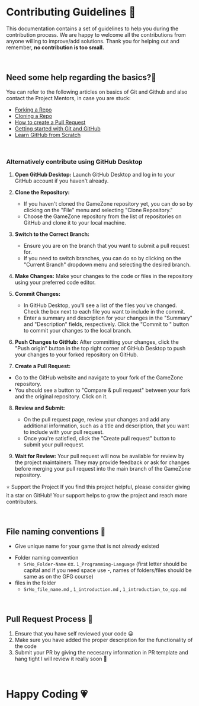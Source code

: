 # **Contributing Guidelines** 📄

This documentation contains a set of guidelines to help you during the contribution process.
We are happy to welcome all the contributions from anyone willing to improve/add solutions.
Thank you for helping out and remember, **no contribution is too small.**
<br>


<br>

## **Need some help regarding the basics?🤔**


You can refer to the following articles on basics of Git and Github and also contact the Project Mentors,
in case you are stuck:

- [Forking a Repo](https://help.github.com/en/github/getting-started-with-github/fork-a-repo)
- [Cloning a Repo](https://help.github.com/en/desktop/contributing-to-projects/creating-an-issue-or-pull-request)
- [How to create a Pull Request](https://opensource.com/article/19/7/create-pull-request-github)
- [Getting started with Git and GitHub](https://towardsdatascience.com/getting-started-with-git-and-github-6fcd0f2d4ac6)
- [Learn GitHub from Scratch](https://lab.github.com/githubtraining/introduction-to-github)

<br>

### Alternatively contribute using GitHub Desktop

1. **Open GitHub Desktop:**
   Launch GitHub Desktop and log in to your GitHub account if you haven't already.

2. **Clone the Repository:**
   - If you haven't cloned the GameZone repository yet, you can do so by clicking on the "File" menu and selecting "Clone Repository."
   - Choose the GameZone repository from the list of repositories on GitHub and clone it to your local machine.

3. **Switch to the Correct Branch:**
   - Ensure you are on the branch that you want to submit a pull request for.
   - If you need to switch branches, you can do so by clicking on the "Current Branch" dropdown menu and selecting the desired branch.

4. **Make Changes:**
   Make your changes to the code or files in the repository using your preferred code editor.

5. **Commit Changes:**
   - In GitHub Desktop, you'll see a list of the files you've changed. Check the box next to each file you want to include in the commit.
   - Enter a summary and description for your changes in the "Summary" and "Description" fields, respectively. Click the "Commit to <branch-name>" button to commit your changes to the local branch.

6. **Push Changes to GitHub:**
   After committing your changes, click the "Push origin" button in the top right corner of GitHub Desktop to push your changes to your forked repository on GitHub.

7. **Create a Pull Request:**
  - Go to the GitHub website and navigate to your fork of the GameZone repository.
  - You should see a button to "Compare & pull request" between your fork and the original repository. Click on it.

8. **Review and Submit:**
   - On the pull request page, review your changes and add any additional information, such as a title and description, that you want to include with your pull request.
   - Once you're satisfied, click the "Create pull request" button to submit your pull request.

9. **Wait for Review:**
    Your pull request will now be available for review by the project maintainers. They may provide feedback or ask for changes before merging your pull request into the main branch of the GameZone repository.

⭐️ Support the Project
If you find this project helpful, please consider giving it a star on GitHub! Your support helps to grow the project and reach more contributors.

<br>

## **File naming conventions 📁**
- Give unique name for your game that is not already existed 
* Folder naming convention
    - ```SrNo_Folder-Name```  ex.  ```1_Programming-Language``` (first letter should be capital and if you need space use -, names of folders/files should be same as on the GFG course)  
* files in the folder 
    - ```SrNo_file_name.md``` , ```1_introduction.md``` , ```1_introduction_to_cpp.md```

<br>

## **Pull Request Process 🚀**

1. Ensure that you have self reviewed your code 😀
2. Make sure you have added the proper description for the functionality of the code
3. Submit your PR by giving the necesarry information in PR template and hang tight I will review it really soon 🚀

<br>

# **Happy Coding 💗** 

